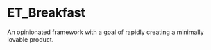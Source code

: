 # ET_Breakfast
An opinionated framework with a goal of rapidly creating a minimally lovable product.
